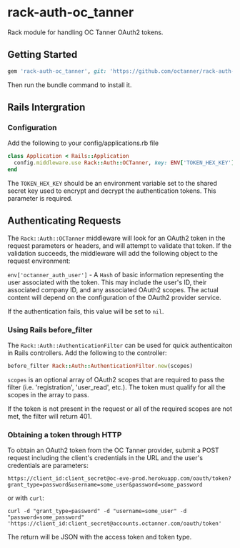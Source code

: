 rack-auth-oc_tanner
===================

Rack module for handling OC Tanner OAuth2 tokens.



## Getting Started

```ruby
gem 'rack-auth-oc_tanner', git: 'https://github.com/octanner/rack-auth-oc_tanner.git'
```

Then run the bundle command to install it.



## Rails Intergration

### Configuration

Add the following to your config/applications.rb file

```ruby
class Application < Rails::Application
  config.middleware.use Rack::Auth::OCTanner, key: ENV['TOKEN_HEX_KEY']
end
```

The `TOKEN_HEX_KEY` should be an environment variable set to the shared secret key used to encrypt and decrypt the authentication tokens.  This parameter is required.



## Authenticating Requests

The `Rack::Auth::OCTanner` middleware will look for an OAuth2 token in the request parameters or headers, and will attempt to validate that token.  If the validation succeeds, the middleware will add the following object to the request environment:

`env['octanner_auth_user']` - A `Hash` of basic information representing the user associated with the token.  This may include the user's ID, their associated company ID, and any associated OAuth2 scopes.  The actual content will depend on the configuration of the OAuth2 provider service.

If the authentication fails, this value will be set to `nil`.



### Using Rails before_filter

The `Rack::Auth::AuthenticationFilter` can be used for quick authenticaiton in Rails controllers.  Add the following to the controller:

```ruby
before_filter Rack::Auth::AuthenticationFilter.new(scopes)
```

`scopes` is an optional array of OAuth2 scopes that are required to pass the filter (i.e. 'registration', 'user_read', etc.).  The token must qualify for all the scopes in the array to pass.

If the token is not present in the request or all of the required scopes are not met, the filter will return 401.



### Obtaining a token through HTTP

To obtain an OAuth2 token from the OC Tanner provider, submit a POST request including the client's credentials in the URL and the user's credentials are parameters:

```
https://client_id:client_secret@oc-eve-prod.herokuapp.com/oauth/token?grant_type=password&username=some_user&password=some_password
```

or with `curl`:
```
curl -d "grant_type=password" -d "username=some_user" -d "password=some_password" 'https://client_id:client_secret@accounts.octanner.com/oauth/token'
```
The return will be JSON with the access token and token type.
